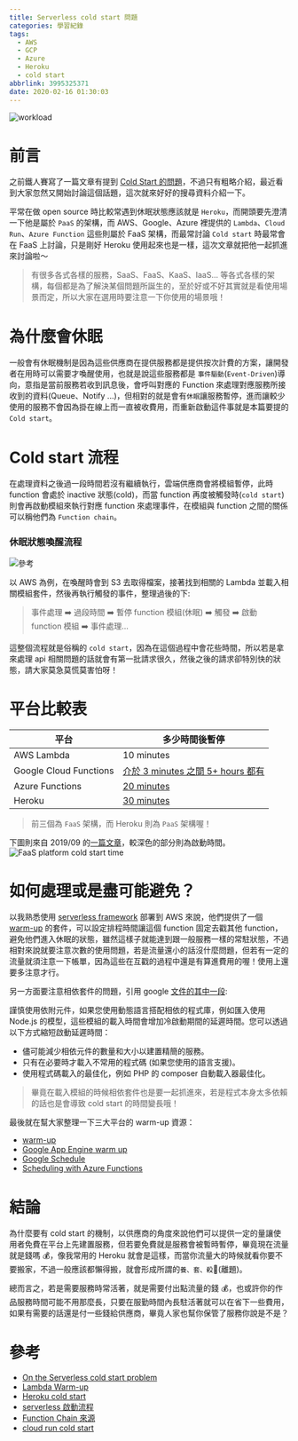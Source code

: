 ```yaml
---
title: Serverless cold start 問題
categories: 學習紀錄
tags:
  - AWS
  - GCP
  - Azure
  - Heroku
  - cold start
abbrlink: 3995325371
date: 2020-02-16 01:30:03
---
```


![workload](https://i.imgur.com/gjLODpG.jpg)

# 前言

之前鐵人賽寫了一篇文章有提到 [Cold Start 的問題](https://nijialin.com/2019/10/14/Day30-%E8%80%81%E6%98%AF%E5%9C%A8%E5%90%B9-Serverless%EF%BC%8C%E4%BB%96%E7%9C%9F%E7%9A%84%E6%9C%89%E9%82%A3%E9%BA%BC%E5%A5%BD%EF%BC%9F/)，不過只有粗略介紹，最近看到大家忽然又開始討論這個話題，這次就來好好的搜尋資料介紹一下。

平常在做 open source 時比較常遇到休眠狀態應該就是 `Heroku`，而開頭要先澄清一下他是屬於 `PaaS` 的架構，而 AWS、Google、Azure 裡提供的 `Lambda`、`Cloud Run`、`Azure Function` 這些則屬於 FaaS 架構，而最常討論 `Cold start` 時最常會在 FaaS 上討論，只是剛好 Heroku 使用起來也是一樣，這次文章就把他一起抓進來討論啦～

> 有很多各式各樣的服務，SaaS、FaaS、KaaS、IaaS... 等各式各樣的架構，每個都是為了解決某個問題所誕生的，至於好或不好其實就是看使用場景而定，所以大家在選用時要注意一下你使用的場景哦！

# 為什麼會休眠

一般會有休眠機制是因為這些供應商在提供服務都是提供按次計費的方案，讓開發者在用時可以需要才喚醒使用，也就是說這些服務都是 `事件驅動`(`Event-Driven`)導向，意指是當前服務若收到訊息後，會呼叫對應的 Function 來處理對應服務所接收到的資料(Queue、Notify ...)，但相對的就是會有`休眠`讓服務暫停，進而讓較少使用的服務不會因為掛在線上而一直被收費用，而重新啟動這件事就是本篇要提的`Cold start`。

# Cold start 流程

在處理資料之後過一段時間若沒有繼續執行，雲端供應商會將模組暫停，此時 function 會處於 inactive 狀態(cold)，而當 function 再度被觸發時(`cold start`)則會再啟動模組來執行對應 function 來處理事件，在模組與 function 之間的關係可以稱他們為 `Function chain`。

### 休眠狀態喚醒流程

![[參考](https://mikhail.io/2018/08/serverless-cold-start-war/#how-do-languages-compare-)](https://i.imgur.com/DQoGYns.png)

以 AWS 為例，在喚醒時會到 S3 去取得檔案，接著找到相關的 Lambda 並載入相關模組套件，然後再執行觸發的事件，整理過後的下:

> 事件處理 ➡️ 過段時間 ➡️ 暫停 function 模組(休眠) ➡️ 觸發 ➡️ 啟動 function 模組 ➡️ 事件處理...

這整個流程就是俗稱的 `cold start`，因為在這個過程中會花些時間，所以若是拿來處理 api 相關問題的話就會有第一批請求很久，然後之後的請求卻特別快的狀態，請大家莫急莫慌莫害怕呀！

# 平台比較表

| 平台                   | 多少時間後暫停                                                                                 |
| ---------------------- | ---------------------------------------------------------------------------------------------- |
| AWS Lambda             | 10 minutes                                                                                     |
| Google Cloud Functions | [介於 3 minutes 之間 5+ hours 都有](https://mikhail.io/2018/08/serverless-cold-start-war/#gcp) |
| Azure Functions        | [20 minutes](https://mikhail.io/2018/08/serverless-cold-start-war/#azure)                      |
| Heroku                 | [30 minutes](<(https://devcenter.heroku.com/articles/free-dyno-hours#dyno-sleeping)>)          |

> 前三個為 `FaaS` 架構，而 Heroku 則為 `PaaS` 架構喔！

下圖則來自 2019/09 的[一篇文章](https://mikhail.io/serverless/coldstarts/big3/)，較深色的部分則為啟動時間。
![FaaS platform cold start time](https://i.imgur.com/yZxWvlL.png)

# 如何處理或是盡可能避免？

以我熟悉使用 [serverless framework](https://serverless.com/) 部署到 AWS 來說，他們提供了一個 [warm-up](https://serverless.com/plugins/serverless-plugin-warmup/) 的套件，可以設定排程時間讓這個 function 固定去戳其他 function，避免他們進入休眠的狀態，雖然這樣子就能達到跟一般服務一樣的常駐狀態，不過相對來說就要注意次數的使用問題，若是流量還小的話沒什麼問題，但若有一定的流量就須注意一下帳單，因為這些在互戳的過程中還是有算進費用的喔！使用上還要多注意才行。

另一方面要注意相依套件的問題，引用 google [文件的其中一段](https://cloud.google.com/run/docs/tips#optimizing_performance):

謹慎使用依附元件，如果您使用動態語言搭配相依的程式庫，例如匯入使用 Node.js 的模型，這些模組的載入時間會增加冷啟動期間的延遲時間。您可以透過以下方式縮短啟動延遲時間：

- 儘可能減少相依元件的數量和大小以建置精簡的服務。
- 只有在必要時才載入不常用的程式碼 (如果您使用的語言支援)。
- 使用程式碼載入的最佳化，例如 PHP 的 composer 自動載入器最佳化。

> 畢竟在載入模組的時候相依套件也是要一起抓進來，若是程式本身太多依賴的話也是會導致 cold start 的時間變長哦！

最後就在幫大家整理一下三大平台的 warm-up 資源：

- [warm-up](https://serverless.com/plugins/serverless-plugin-warmup/)
- [Google App Engine warm up](https://cloud.google.com/appengine/docs/standard/python/configuring-warmup-requests)
- [Google Schedule](https://www.serverlessnotes.com/docs/scheduling-with-azure-functions)
- [Scheduling with Azure Functions](https://www.serverlessnotes.com/docs/scheduling-with-azure-functions)

# 結論

為什麼要有 cold start 的機制，以供應商的角度來說他們可以提供一定的量讓使用者免費在平台上先建置服務，但若要免費就是服務會被暫時暫停，畢竟現在流量就是錢嗎 💰，像我常用的 Heroku 就會是這樣，而當你流量大的時候就看你要不要搬家，不過一般應該都懶得搬，就會形成所謂的`養、套、殺`🤣(離題)。

總而言之，若是需要服務時常活著，就是需要付出點流量的錢 💰，也或許你的作品服務時間可能不用那麼長，只要在服勤時間內長駐活著就可以在省下一些費用，如果有需要的話還是付一些錢給供應商，畢竟人家也幫你保管了服務你說是不是？

# 參考

- [On the Serverless cold start problem](https://medium.com/faun/on-the-serverless-cold-start-problem-2fc0797da5cc)
- [Lambda Warm-up](https://serverless.com/blog/keep-your-lambdas-warm/#installing-the-warmup-plugin)
- [Heroku cold start](https://devcenter.heroku.com/articles/free-dyno-hours)
- [serverless 啟動流程](https://mikhail.io/2018/08/serverless-cold-start-war/#how-do-languages-compare-)
- [Function Chain 來源](https://www.nuweba.com/blog/when-are-cold-starts-problem)
- [cloud run cold start](https://github.com/ahmetb/cloud-run-faq#cold-starts)
